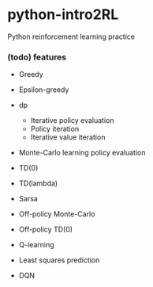 # python-intro2RL

Python reinforcement learning practice

### (todo) features
- Greedy
- Epsilon-greedy

- dp
  - Iterative policy evaluation
  - Policy iteration
  - Iterative value iteration

- Monte-Carlo learning policy evaluation
- TD(0)
- TD(lambda)

- Sarsa

- Off-policy Monte-Carlo
- Off-policy TD(0)
- Q-learning

- Least squares prediction
- DQN